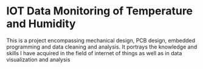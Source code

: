 # IOT Data Monitoring of Temperature and Humidity

This is a project encompassing mechanical design, PCB design, embedded programming and data cleaning and analysis. It portrays the knowledge and skills I have acquired in the field of internet of things as well as in data visualization and analysis
